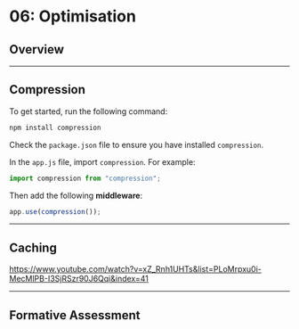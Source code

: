 # 06: Optimisation

## Overview

---

## Compression

To get started, run the following command:

```bash
npm install compression
```

Check the `package.json` file to ensure you have installed `compression`.

In the `app.js` file, import `compression`. For example:

```js
import compression from "compression";
```

Then add the following **middleware**:

```js
app.use(compression());
```

---

## Caching

https://www.youtube.com/watch?v=xZ_Rnh1UHTs&list=PLoMrpxu0i-MecMlPB-I3SjRSzr90J6Qqi&index=41

---

## Formative Assessment